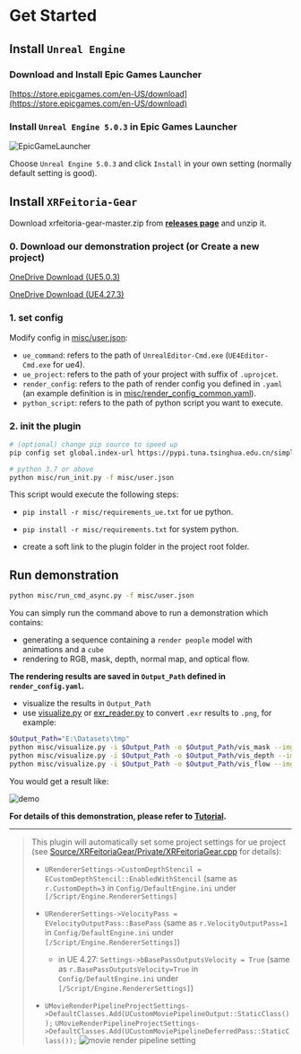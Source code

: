 # Get Started

## Install `Unreal Engine`

### Download and Install Epic Games Launcher

[https://store.epicgames.com/en-US/download](https://store.epicgames.com/en-US/download)

### Install `Unreal Engine 5.0.3` in Epic Games Launcher

![EpicGameLauncher](./pics/EpicGameLauncher.png "EpicGameLauncher")

Choose `Unreal Engine 5.0.3` and click `Install` in your own setting 
(normally default setting is good).

## Install `XRFeitoria-Gear`

Download xrfeitoria-gear-master.zip from [**releases page**](../../releases)
and unzip it.

### 0. Download our demonstration project (or Create a new project)

[OneDrive Download (UE5.0.3)](https://sensetime-my.sharepoint.cn/:u:/g/personal/meihaiyi_sensetime_com/EZFFJl3HAu9LimUoSRy0hDsBV6crj71b5Og1uxwuIFw6FA)

[OneDrive Download (UE4.27.3)](https://sensetime-my.sharepoint.cn/:u:/g/personal/meihaiyi_sensetime_com/Eb8qdrUUl3VHs9V8vN1EZRYBKXK4654oniyU3VQkfMtlEQ?e=eAJb7p)

### 1. set config

Modify config in [misc/user.json](../misc/user.json):

- `ue_command`: refers to the path of `UnrealEditor-Cmd.exe` (`UE4Editor-Cmd.exe` for ue4).
- `ue_project`: refers to the path of your project with suffix of `.uprojcet`.
- `render_config`: refers to the path of render config you defined in `.yaml` 
(an example definition is in [misc/render_config_common.yaml](../misc/render_config_common.yaml)).
- `python_script`: refers to the path of python script you want to execute.

### 2. init the plugin

```bash
# (optional) change pip source to speed up
pip config set global.index-url https://pypi.tuna.tsinghua.edu.cn/simple

# python 3.7 or above
python misc/run_init.py -f misc/user.json
```

This script would execute the following steps:

- `pip install -r misc/requirements_ue.txt` for ue python.

- `pip install -r misc/requirements.txt` for system python.

- create a soft link to the plugin folder in the project root folder.

## Run demonstration

```bash
python misc/run_cmd_async.py -f misc/user.json
```

You can simply run the command above to run a demonstration which contains:
- generating a sequence containing a `render people` model with animations and a `cube`
- rendering to RGB, mask, depth, normal map, and optical flow.

**The rendering results are saved in `Output_Path` defined in `render_config.yaml`.**
- visualize the results in `Output_Path`
- use [visualize.py](../misc/visualize.py) or 
[exr_reader.py](https://github.com/openxrlab/xrprimer/blob/main/python/xrprimer/io/exr_reader.py)
to convert `.exr` results to `.png`, for example:

```bash
$Output_Path="E:\Datasets\tmp"
python misc/visualize.py -i $Output_Path -o $Output_Path/vis_mask --img_pattern "*/mask/*" -t mask 
python misc/visualize.py -i $Output_Path -o $Output_Path/vis_depth --img_pattern "*/depth/*" -t depth 
python misc/visualize.py -i $Output_Path -o $Output_Path/vis_flow --img_pattern "*/flow/*" -t flow 
```

You would get a result like:

![demo](./pics/demo.gif)

**For details of this demonstration, please refer to [Tutorial](./Tutorial.md).**

---

> This plugin will automatically set some project settings for ue project (see [Source/XRFeitoriaGear/Private/XRFeitoriaGear.cpp](../Source/XRFeitoriaGear/Private/XRFeitoriaGear.cpp) for details):
> 
> - `URendererSettings->CustomDepthStencil = ECustomDepthStencil::EnabledWithStencil`
> (same as `r.CustomDepth=3` in `Config/DefaultEngine.ini` under `[/Script/Engine.RendererSettings]`
> 
> - `URendererSettings->VelocityPass = EVelocityOutputPass::BasePass`
> (same as `r.VelocityOutputPass=1` in `Config/DefaultEngine.ini` under `[/Script/Engine.RendererSettings]`)
> 
>     - in UE 4.27: `Settings->bBasePassOutputsVelocity = True` 
>    (same as `r.BasePassOutputsVelocity=True` in `Config/DefaultEngine.ini` under `[/Script/Engine.RendererSettings]`)
> 
> - `UMovieRenderPipelineProjectSettings->DefaultClasses.Add(UCustomMoviePipelineOutput::StaticClass());`
> `UMovieRenderPipelineProjectSettings->DefaultClasses.Add(UCustomMoviePipelineDeferredPass::StaticClass());`
> ![movie render pipeline setting](./pics/MovieRenderPipelineProjectSettings.png "Movie Render Pipeline Setting")